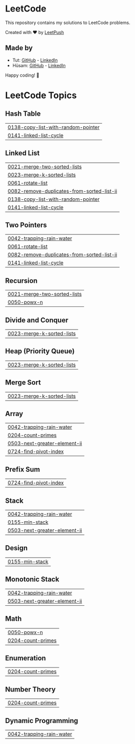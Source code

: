 # LeetCode

This repository contains my solutions to LeetCode problems.

Created with :heart: by [LeetPush](https://github.com/husamahmud/LeetPush)

 ## Made by 
 - Tut: [GitHub](https://github.com/TutTrue) - [LinkedIn](https://www.linkedin.com/in/mahmoud-hamdy-8b6825245/)
 - Hüsam: [GitHub](https://github.com/husamahmud) - [LinkedIn](https://www.linkedin.com/in/husamahmud/)

 Happy coding! 🚀
<!---LeetCode Topics Start-->
# LeetCode Topics
## Hash Table
|  |
| ------- |
| [0138-copy-list-with-random-pointer](https://github.com/Vibishraj-Senthilkumar/leetcode/tree/master/0138-copy-list-with-random-pointer) |
| [0141-linked-list-cycle](https://github.com/Vibishraj-Senthilkumar/leetcode/tree/master/0141-linked-list-cycle) |
## Linked List
|  |
| ------- |
| [0021-merge-two-sorted-lists](https://github.com/Vibishraj-Senthilkumar/leetcode/tree/master/0021-merge-two-sorted-lists) |
| [0023-merge-k-sorted-lists](https://github.com/Vibishraj-Senthilkumar/leetcode/tree/master/0023-merge-k-sorted-lists) |
| [0061-rotate-list](https://github.com/Vibishraj-Senthilkumar/leetcode/tree/master/0061-rotate-list) |
| [0082-remove-duplicates-from-sorted-list-ii](https://github.com/Vibishraj-Senthilkumar/leetcode/tree/master/0082-remove-duplicates-from-sorted-list-ii) |
| [0138-copy-list-with-random-pointer](https://github.com/Vibishraj-Senthilkumar/leetcode/tree/master/0138-copy-list-with-random-pointer) |
| [0141-linked-list-cycle](https://github.com/Vibishraj-Senthilkumar/leetcode/tree/master/0141-linked-list-cycle) |
## Two Pointers
|  |
| ------- |
| [0042-trapping-rain-water](https://github.com/Vibishraj-Senthilkumar/leetcode/tree/master/0042-trapping-rain-water) |
| [0061-rotate-list](https://github.com/Vibishraj-Senthilkumar/leetcode/tree/master/0061-rotate-list) |
| [0082-remove-duplicates-from-sorted-list-ii](https://github.com/Vibishraj-Senthilkumar/leetcode/tree/master/0082-remove-duplicates-from-sorted-list-ii) |
| [0141-linked-list-cycle](https://github.com/Vibishraj-Senthilkumar/leetcode/tree/master/0141-linked-list-cycle) |
## Recursion
|  |
| ------- |
| [0021-merge-two-sorted-lists](https://github.com/Vibishraj-Senthilkumar/leetcode/tree/master/0021-merge-two-sorted-lists) |
| [0050-powx-n](https://github.com/Vibishraj-Senthilkumar/leetcode/tree/master/0050-powx-n) |
## Divide and Conquer
|  |
| ------- |
| [0023-merge-k-sorted-lists](https://github.com/Vibishraj-Senthilkumar/leetcode/tree/master/0023-merge-k-sorted-lists) |
## Heap (Priority Queue)
|  |
| ------- |
| [0023-merge-k-sorted-lists](https://github.com/Vibishraj-Senthilkumar/leetcode/tree/master/0023-merge-k-sorted-lists) |
## Merge Sort
|  |
| ------- |
| [0023-merge-k-sorted-lists](https://github.com/Vibishraj-Senthilkumar/leetcode/tree/master/0023-merge-k-sorted-lists) |
## Array
|  |
| ------- |
| [0042-trapping-rain-water](https://github.com/Vibishraj-Senthilkumar/leetcode/tree/master/0042-trapping-rain-water) |
| [0204-count-primes](https://github.com/Vibishraj-Senthilkumar/leetcode/tree/master/0204-count-primes) |
| [0503-next-greater-element-ii](https://github.com/Vibishraj-Senthilkumar/leetcode/tree/master/0503-next-greater-element-ii) |
| [0724-find-pivot-index](https://github.com/Vibishraj-Senthilkumar/leetcode/tree/master/0724-find-pivot-index) |
## Prefix Sum
|  |
| ------- |
| [0724-find-pivot-index](https://github.com/Vibishraj-Senthilkumar/leetcode/tree/master/0724-find-pivot-index) |
## Stack
|  |
| ------- |
| [0042-trapping-rain-water](https://github.com/Vibishraj-Senthilkumar/leetcode/tree/master/0042-trapping-rain-water) |
| [0155-min-stack](https://github.com/Vibishraj-Senthilkumar/leetcode/tree/master/0155-min-stack) |
| [0503-next-greater-element-ii](https://github.com/Vibishraj-Senthilkumar/leetcode/tree/master/0503-next-greater-element-ii) |
## Design
|  |
| ------- |
| [0155-min-stack](https://github.com/Vibishraj-Senthilkumar/leetcode/tree/master/0155-min-stack) |
## Monotonic Stack
|  |
| ------- |
| [0042-trapping-rain-water](https://github.com/Vibishraj-Senthilkumar/leetcode/tree/master/0042-trapping-rain-water) |
| [0503-next-greater-element-ii](https://github.com/Vibishraj-Senthilkumar/leetcode/tree/master/0503-next-greater-element-ii) |
## Math
|  |
| ------- |
| [0050-powx-n](https://github.com/Vibishraj-Senthilkumar/leetcode/tree/master/0050-powx-n) |
| [0204-count-primes](https://github.com/Vibishraj-Senthilkumar/leetcode/tree/master/0204-count-primes) |
## Enumeration
|  |
| ------- |
| [0204-count-primes](https://github.com/Vibishraj-Senthilkumar/leetcode/tree/master/0204-count-primes) |
## Number Theory
|  |
| ------- |
| [0204-count-primes](https://github.com/Vibishraj-Senthilkumar/leetcode/tree/master/0204-count-primes) |
## Dynamic Programming
|  |
| ------- |
| [0042-trapping-rain-water](https://github.com/Vibishraj-Senthilkumar/leetcode/tree/master/0042-trapping-rain-water) |
<!---LeetCode Topics End-->